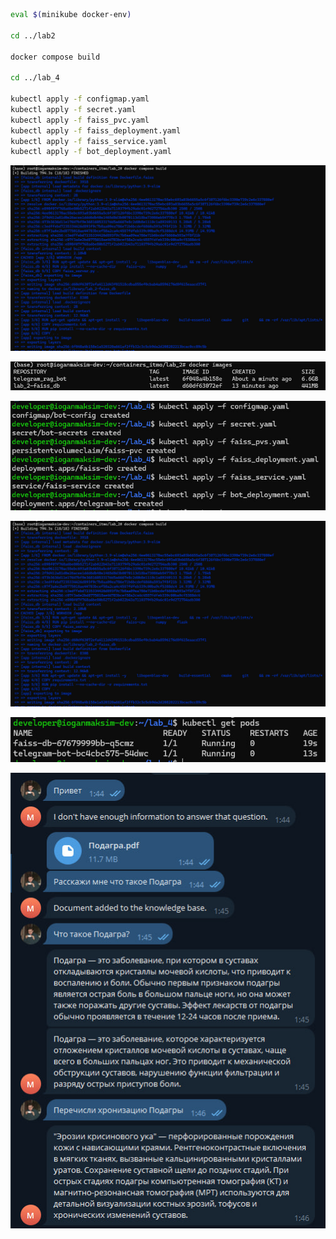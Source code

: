 
```bash
eval $(minikube docker-env)

cd ../lab2

docker compose build

cd ../lab_4

kubectl apply -f configmap.yaml
kubectl apply -f secret.yaml
kubectl apply -f faiss_pvc.yaml
kubectl apply -f faiss_deployment.yaml
kubectl apply -f faiss_service.yaml
kubectl apply -f bot_deployment.yaml
```

<p>
    <img src="https://github.com/maksiam/containers_itmo/blob/main/lab_4/screenshots/photo_1_2024-12-13_01-59-55.jpg" />
</p>
<p>
    <img src="https://github.com/maksiam/containers_itmo/blob/main/lab_4/screenshots/photo_3_2024-12-13_01-59-55.jpg" />
</p>
<p>
    <img src="https://github.com/maksiam/containers_itmo/blob/main/lab_4/screenshots/photo_2_2024-12-13_01-59-55.jpg" />
</p>
<p>
    <img src="https://github.com/maksiam/containers_itmo/blob/main/lab_4/screenshots/photo_1_2024-12-13_01-59-55.jpg" />
</p>
<p>
    <img src="https://github.com/maksiam/containers_itmo/blob/main/lab_4/screenshots/photo_4_2024-12-13_01-59-55.jpg" />
</p>
<p>
    <img src="https://github.com/maksiam/containers_itmo/blob/main/lab_4/screenshots/photo_5_2024-12-13_01-59-55.jpg" />
</p>

